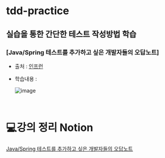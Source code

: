 # tdd-practice
## 실습을 통한 간단한 테스트 작성방법 학습
### [Java/Spring 테스트를 추가하고 싶은 개발자들의 오답노트]
- 출처 : [인프런](https://www.inflearn.com/course/%EC%9E%90%EB%B0%94-%EC%8A%A4%ED%94%84%EB%A7%81-%ED%85%8C%EC%8A%A4%ED%8A%B8-%EA%B0%9C%EB%B0%9C%EC%9E%90-%EC%98%A4%EB%8B%B5%EB%85%B8%ED%8A%B8)
- 학습내용 :
  
  ![image](https://github.com/user-attachments/assets/7e3ec0cc-cdf7-414a-9a7e-350e23867821)


<br>

# 💻강의 정리 Notion
[Java/Spring 테스트를 추가하고 싶은 개발자들의 오답노트](https://studyharddev.notion.site/Java-Spring-0b353edd8fca46dd9ffed169681fa3d8) 

